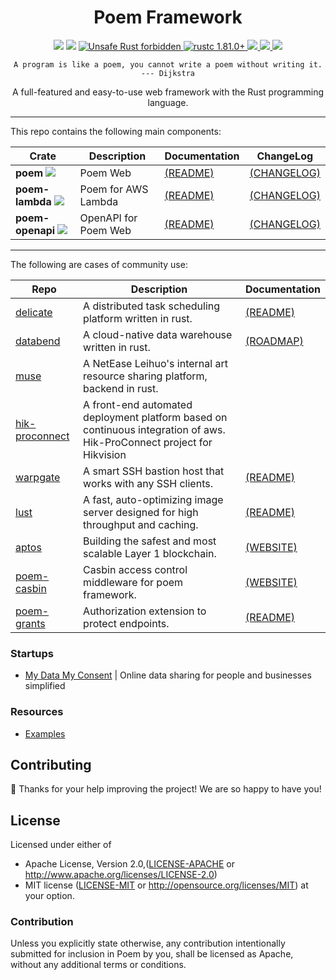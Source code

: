 <h1 align="center">Poem Framework</h1>

<div align="center">
  <!-- CI -->
  <img src="https://github.com/poem-web/poem/actions/workflows/ci.yml/badge.svg" />
  <!-- codecov -->
  <img src="https://codecov.io/gh/poem-web/poem/branch/master/graph/badge.svg" />
  <a href="https://github.com/rust-secure-code/safety-dance/">
    <img src="https://img.shields.io/badge/unsafe-forbidden-success.svg?style=flat-square"
      alt="Unsafe Rust forbidden" />
  </a>
  <a href="https://blog.rust-lang.org/2023/11/16/Rust-1.81.0.html">
    <img src="https://img.shields.io/badge/rustc-1.81.0+-ab6000.svg"
      alt="rustc 1.81.0+" />
  </a>
  <a href="https://discord.gg/qWWNxwasb7">
    <img src="https://img.shields.io/discord/932986985604333638.svg?label=&logo=discord&logoColor=ffffff&color=7389D8&labelColor=6A7EC2" />
  </a>
  <a href="https://deps.rs/repo/github/poem-web/poem">
    <img src="https://deps.rs/repo/github/poem-web/poem/status.svg" />
  </a>
  <a href="https://crates.io/crates/poem">
    <img src="https://img.shields.io/crates/d/poem.svg" />
  </a>
</div>
<p align="center"><code>A program is like a poem, you cannot write a poem without writing it. --- Dijkstra</code></p>
<p align="center"> A full-featured and easy-to-use web framework with the Rust programming language.</p>

***

This repo contains the following main components:

| Crate                                                                                                       | Description          | Documentation                      | ChangeLog                                |
|-------------------------------------------------------------------------------------------------------------|----------------------|------------------------------------|------------------------------------------|
| **poem** [![](https://img.shields.io/crates/v/poem)](https://crates.io/crates/poem)                         | Poem Web             | [(README)](poem/README.md)         | [(CHANGELOG)](poem/CHANGELOG.md)         |
| **poem-lambda** [![](https://img.shields.io/crates/v/poem-lambda)](https://crates.io/crates/poem-lambda)    | Poem for AWS Lambda  | [(README)](poem-lambda/README.md)  | [(CHANGELOG)](poem-lambda/CHANGELOG.md)  |
| **poem-openapi** [![](https://img.shields.io/crates/v/poem-openapi)](https://crates.io/crates/poem-openapi) | OpenAPI for Poem Web | [(README)](poem-openapi/README.md) | [(CHANGELOG)](poem-openapi/CHANGELOG.md) |

***

The following are cases of community use:

| Repo                                                                             | Description                                                                                                            | Documentation                                                                           |
|----------------------------------------------------------------------------------|------------------------------------------------------------------------------------------------------------------------|-----------------------------------------------------------------------------------------|
| [delicate](https://github.com/BinChengZhao/delicate)                             | A distributed task scheduling platform written in rust.                                                                | [(README)](https://delicate-rs.github.io/Roadmap.html)                                  |
| [databend](https://github.com/datafuselabs/databend)                             | A cloud-native data warehouse written in rust.                                                                         | [(ROADMAP)](https://github.com/datafuselabs/databend/issues/746)                        |
| [muse](https://leihuo.163.com/)                                                  | A NetEase Leihuo's internal art resource sharing platform, backend in rust.                                            |                                                                                         |
| [hik-proconnect](https://www.hikvision.com/en/products/software/hik-proconnect/) | A front-end automated deployment platform based on continuous integration of aws. Hik-ProConnect project for Hikvision |                                                                                         |
| [warpgate](https://github.com/eugeny/warpgate)                                   | A smart SSH bastion host that works with any SSH clients.                                                              | [(README)](https://github.com/warp-tech/warpgate/blob/main/README.md)                   |
| [lust](https://github.com/ChillFish8/lust)                                       | A fast, auto-optimizing image server designed for high throughput and caching.                                         | [(README)](https://github.com/ChillFish8/lust/blob/master/README.md)                    |
| [aptos](https://github.com/aptos-labs/aptos-core)                                | Building the safest and most scalable Layer 1 blockchain.                                                              | [(WEBSITE)](https://aptoslabs.com/)                                                     |
| [poem-casbin](https://github.com/casbin-rs/poem-casbin)                          | Casbin access control middleware for poem framework.                                                                   | [(WEBSITE)](https://casbin.org/)                                                        |
| [poem-grants](https://github.com/DDtKey/protect-endpoints/tree/main/poem-grants) | Authorization extension to protect endpoints.                                                                          | [(README)](https://github.com/DDtKey/protect-endpoints/blob/main/poem-grants/README.md) |


### Startups

- [My Data My Consent](https://mydatamyconsent.com/) | Online data sharing for people and businesses simplified


### Resources

- [Examples](https://github.com/poem-web/poem/tree/master/examples)


## Contributing

:balloon: Thanks for your help improving the project! We are so happy to have you!


## License

Licensed under either of

* Apache License, Version 2.0,([LICENSE-APACHE](./LICENSE-APACHE) or http://www.apache.org/licenses/LICENSE-2.0)
* MIT license ([LICENSE-MIT](./LICENSE-MIT) or http://opensource.org/licenses/MIT)
  at your option.

### Contribution

Unless you explicitly state otherwise, any contribution intentionally submitted for inclusion in Poem by you, shall be licensed as Apache, without any additional terms or conditions.
